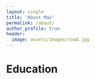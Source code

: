 ```yaml
---
layout: single
title: "About Max"
permalink: /about/
author_profile: true
header:
  image: assets/images/road.jpg
---
```


# Education

